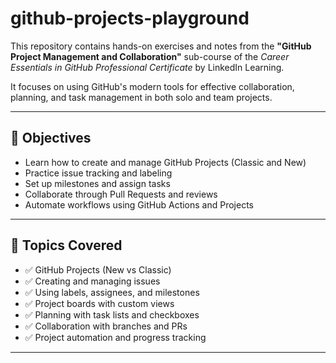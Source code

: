 # github-projects-playground

This repository contains hands-on exercises and notes from the **"GitHub Project Management and Collaboration"** sub-course of the *Career Essentials in GitHub Professional Certificate* by LinkedIn Learning.

It focuses on using GitHub's modern tools for effective collaboration, planning, and task management in both solo and team projects.

---

## 🎯 Objectives

- Learn how to create and manage GitHub Projects (Classic and New)
- Practice issue tracking and labeling
- Set up milestones and assign tasks
- Collaborate through Pull Requests and reviews
- Automate workflows using GitHub Actions and Projects

---

## 🧰 Topics Covered

- ✅ GitHub Projects (New vs Classic)
- ✅ Creating and managing issues
- ✅ Using labels, assignees, and milestones
- ✅ Project boards with custom views
- ✅ Planning with task lists and checkboxes
- ✅ Collaboration with branches and PRs
- ✅ Project automation and progress tracking

---
